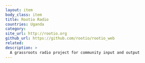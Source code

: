 ```yaml
---
layout: item
body_class: item
title: Rootio Radio
countries: Uganda
category: 
site_url: http://rootio.org
github_url: https://github.com/rootio/rootio_web
related: 
description: >
  A grassroots radio project for community input and output
---
```

